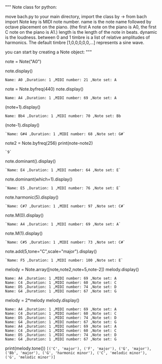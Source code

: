 """
Note class for python:

move bach.py to your main directory, import the class by -> from bach import Note
key is MIDI note number.
name is the note name followed by octave placement on the piano.
(the first A note on the piano is A0, the first C note on the piano is A1.)
length is the length of the note in beats.
dynamic is the loudness. between 0 and 1
timbre is a list of relative amplitudes of harmonics. The default timbre [1,0,0,0,0,0,...] represents a sine wave.

you can start by creating a Note object:
"""

note = Note("A0")

note.display()
```
Name: A0 ,Duration: 1 ,MIDI number: 21 ,Note set: A
```
note = Note.byfreq(440)
note.display()
```
Name: A4 ,Duration: 1 ,MIDI number: 69 ,Note set: A
```
(note+1).display()
```
Name: Bb4 ,Duration: 1 ,MIDI number: 70 ,Note set: Bb
```
(note-1).display()
```
`Name: G#4 ,Duration: 1 ,MIDI number: 68 ,Note set: G#`
```
note2 = Note.byfreq(256)
print(note-note2)
```
`9`
```
note.dominant().display()
```
`Name: E4 ,Duration: 1 ,MIDI number: 64 ,Note set: E`
```
note.dominant(which=1).display()
```
`Name: E5 ,Duration: 1 ,MIDI number: 76 ,Note set: E`
```
note.harmonic(5).display()
```
`Name: C#7 ,Duration: 1 ,MIDI number: 97 ,Note set: C#`
```
note.M(0).display()
```
`Name: A4 ,Duration: 1 ,MIDI number: 69 ,Note set: A`
```
note.M(1).display()
```
`Name: C#5 ,Duration: 1 ,MIDI number: 73 ,Note set: C#`
```
note.add(5,tone="C",scale="major").display()
```
`Name: F5 ,Duration: 1 ,MIDI number: 100 ,Note set: E`
```
melody = Note.array([note,note2,note+5,note-2])
melody.display()
```
Name: A4 ,Duration: 1 ,MIDI number: 69 ,Note set: A
Name: C4 ,Duration: 1 ,MIDI number: 60 ,Note set: C
Name: D5 ,Duration: 1 ,MIDI number: 74 ,Note set: D
Name: G4 ,Duration: 1 ,MIDI number: 67 ,Note set: G
```
melody = 2*melody
melody.display()
```
Name: A4 ,Duration: 1 ,MIDI number: 69 ,Note set: A
Name: C4 ,Duration: 1 ,MIDI number: 60 ,Note set: C
Name: D5 ,Duration: 1 ,MIDI number: 74 ,Note set: D
Name: G4 ,Duration: 1 ,MIDI number: 67 ,Note set: G
Name: A4 ,Duration: 1 ,MIDI number: 69 ,Note set: A
Name: C4 ,Duration: 1 ,MIDI number: 60 ,Note set: C
Name: D5 ,Duration: 1 ,MIDI number: 74 ,Note set: D
Name: G4 ,Duration: 1 ,MIDI number: 67 ,Note set: G
```
print(melody.tone())
`[('C', 'major'), ('F', 'major'), ('G', 'major'), ('Bb', 'major'), ('G', 'harmonic minor'), ('C', 'melodic minor'), ('G', 'melodic minor')]`

